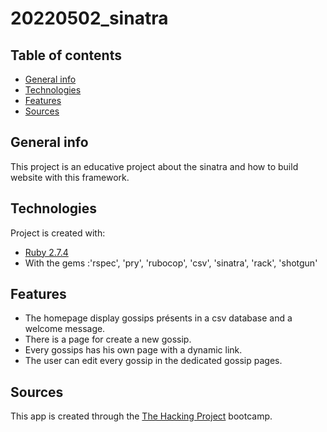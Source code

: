 # 20220502_sinatra

## Table of contents
* [General info](#general-info)
* [Technologies](#technologies)
* [Features](#features)
* [Sources](#sources)

## General info
This project is an educative project about the sinatra and how to build website with this framework.
	
## Technologies
Project is created with:
* [Ruby 2.7.4](https://ruby-doc.org/core-2.7.4/)
* With the gems :'rspec', 'pry', 'rubocop', 'csv', 'sinatra', 'rack', 'shotgun'
	
## Features
* The homepage display gossips présents in a csv database and a welcome message.
* There is a page for create a new gossip.
* Every gossips has his own page with a dynamic link.
* The user can edit every gossip in the dedicated gossip pages.

## Sources
This app is created through the [The Hacking Project](https://www.thehackingproject.org) bootcamp.